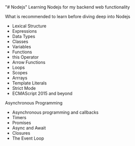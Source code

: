 "# Nodejs" 
Learning Nodejs for my backend web functionality

What is recommended to learn before diving deep into Nodejs
- Lexical Structure
- Expressions
- Data Types
- Classes
- Variables
- Functions
- this Operator
- Arrow Functions
- Loops
- Scopes
- Arrrays
- Template Literals
- Strict Mode
- ECMAScript 2015 and beyond

Asynchronous Programming
- Asynchronous programming and callbacks
- Timers
- Promises
- Async and Await
- Closures
- The Event Loop
